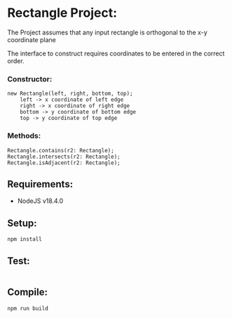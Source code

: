 # Rectangle Project: 

The Project assumes that any input rectangle is orthogonal to the x-y coordinate plane

The interface to construct requires coordinates to be entered in the correct order.

### Constructor: 
    new Rectangle(left, right, bottom, top);
        left -> x coordinate of left edge
        right -> x coordinate of right edge
        bottom -> y coordinate of bottom edge
        top -> y coordinate of top edge

### Methods: 
    Rectangle.contains(r2: Rectangle);
    Rectangle.intersects(r2: Rectangle);
    Rectangle.isAdjacent(r2: Rectangle);

## Requirements:
- NodeJS v18.4.0

## Setup:
```npm install```

## Test:
```npm run test
```
## Compile:
```npm run build```